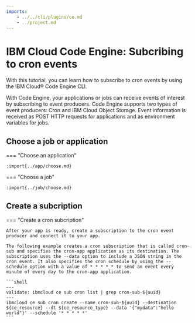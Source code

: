 ```yaml
---
imports:
    - ../../cli/plugins/ce.md
    - ../project.md
---
```


# IBM Cloud Code Engine: Subcribing to cron events

With this tutorial, you can learn how to subscribe to cron events by using the IBM Cloud® Code Engine CLI.

With Code Engine, your applications or jobs can receive events of interest by subscribing to event producers. Code Engine supports two types of event producers: Cron and IBM Cloud Object Storage. Event information is received as POST HTTP requests for applications and as environment variables for jobs.

## Choose a job or application

=== "Choose an application"

    :import{../app/choose.md}

=== "Choose a job"

    :import{../job/choose.md}

## Create a subcription

=== "Create a cron subcription"

    After your app is ready, create a subscription to the cron event producer and connect it to your app.

    The following example creates a cron subscription that is called cron-sub and specifies the cron-app application as its destination. The subscription uses the --data option to include a JSON string in the cron event. It also specifies the cron schedule by using the --schedule option with a value of * * * * * to send an event every minute of every day to the cron-app application.

    ```shell
    ---
    validate: ibmcloud ce sub cron list | grep cron-sub-${uuid}
    ---
    ibmcloud ce sub cron create --name cron-sub-${uuid} --destination ${ce_resource} --dt ${ce_resource_type} --data '{"mydata":"hello world"}' --schedule '* * * * *'
    ```